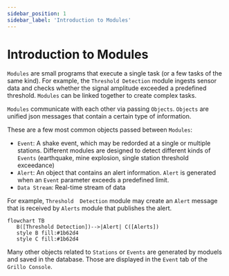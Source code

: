 ```yaml
---
sidebar_position: 1
sidebar_label: 'Introduction to Modules'
---
```


# Introduction to Modules
`Modules` are small programs that execute a single task (or a few tasks of the same kind). For example, the `Threshold Detection` module ingests sensor data and checks whether the signal amplitude exceeded a predefined threshold. `Modules` can be linked together to create complex tasks.

`Modules` communicate with each other via passing `Objects`. `Objects` are unified json messages that contain a certain type of information.

These are a few most common objects passed between `Modules`:
- `Event`: A shake event, which may be redorded at a single or multiple stations. Different modules are designed to detect different kinds of `Events` (earthquake, mine explosion, single station threshold exceedance)
- `Alert`: An object that contains an alert information. `Alert` is generated when an `Event` parameter exceeds a predefined limit.
- `Data Stream`: Real-time stream of data 

For example, `Threshold  Detection` module may create an `Alert` message that is received by `Alerts` module that publishes the alert.

```mermaid
flowchart TB
   B([Threshold Detection])-->|Alert| C([Alerts])
   style B fill:#1b62d4
   style C fill:#1b62d4
```

Many other objects related to `Stations` or `Events` are generated by moduels and saved in the database. Those are displayed in the `Event` tab of the `Grillo Console`.
